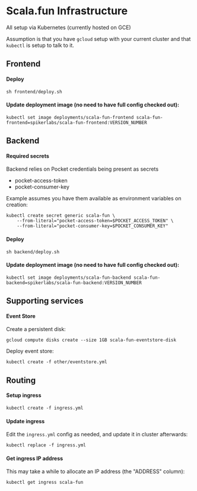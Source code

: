 # Scala.fun Infrastructure

All setup via Kubernetes (currently hosted on GCE)

Assumption is that you have `gcloud` setup with your current cluster and that `kubectl` is setup to talk to it.

## Frontend

#### Deploy

```
sh frontend/deploy.sh
```

#### Update deployment image (no need to have full config checked out):

```
kubectl set image deployments/scala-fun-frontend scala-fun-frontend=spikerlabs/scala-fun-frontend:VERSION_NUMBER
```

## Backend

#### Required secrets

Backend relies on Pocket credentials being present as secrets
- pocket-access-token
- pocket-consumer-key

Example assumes you have them available as environment variables on creation:

```
kubectl create secret generic scala-fun \
    --from-literal="pocket-access-token=$POCKET_ACCESS_TOKEN" \
    --from-literal="pocket-consumer-key=$POCKET_CONSUMER_KEY"
```

#### Deploy

```
sh backend/deploy.sh
```

#### Update deployment image (no need to have full config checked out):

```
kubectl set image deployments/scala-fun-backend scala-fun-backend=spikerlabs/scala-fun-backend:VERSION_NUMBER
```

## Supporting services

#### Event Store

Create a persistent disk:
```
gcloud compute disks create --size 1GB scala-fun-eventstore-disk
```

Deploy event store:
```
kubectl create -f other/eventstore.yml
```

## Routing

#### Setup ingress

```
kubectl create -f ingress.yml
```

#### Update ingress

Edit the `ingress.yml` config as needed, and update it in cluster afterwards:
```
kubectl replace -f ingress.yml
```

#### Get ingress IP address

This may take a while to allocate an IP address (the "ADDRESS" column):
```
kubectl get ingress scala-fun
```